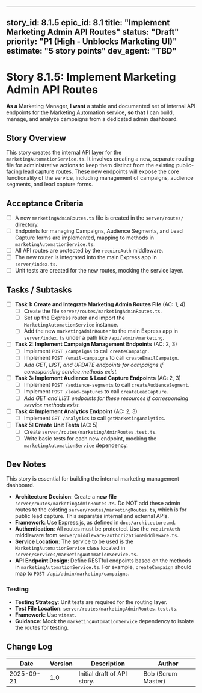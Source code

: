 
---
story_id: 8.1.5
epic_id: 8.1
title: "Implement Marketing Admin API Routes"
status: "Draft"
priority: "P1 (High - Unblocks Marketing UI)"
estimate: "5 story points"
dev_agent: "TBD"
---

# Story 8.1.5: Implement Marketing Admin API Routes

**As a** Marketing Manager,
**I want** a stable and documented set of internal API endpoints for the Marketing Automation service,
**so that** I can build, manage, and analyze campaigns from a dedicated admin dashboard.

## Story Overview

This story creates the internal API layer for the `marketingAutomationService.ts`. It involves creating a new, separate routing file for administrative actions to keep them distinct from the existing public-facing lead capture routes. These new endpoints will expose the core functionality of the service, including management of campaigns, audience segments, and lead capture forms.

## Acceptance Criteria

- [ ] A new `marketingAdminRoutes.ts` file is created in the `server/routes/` directory.
- [ ] Endpoints for managing Campaigns, Audience Segments, and Lead Capture forms are implemented, mapping to methods in `marketingAutomationService.ts`.
- [ ] All API routes are protected by the `requireAuth` middleware.
- [ ] The new router is integrated into the main Express app in `server/index.ts`.
- [ ] Unit tests are created for the new routes, mocking the service layer.

## Tasks / Subtasks

- [ ] **Task 1: Create and Integrate Marketing Admin Routes File** (AC: 1, 4)
    - [ ] Create the file `server/routes/marketingAdminRoutes.ts`.
    - [ ] Set up the Express router and import the `MarketingAutomationService` instance.
    - [ ] Add the new `marketingAdminRouter` to the main Express app in `server/index.ts` under a path like `/api/admin/marketing`.

- [ ] **Task 2: Implement Campaign Management Endpoints** (AC: 2, 3)
    - [ ] Implement `POST /campaigns` to call `createCampaign`.
    - [ ] Implement `POST /email-campaigns` to call `createEmailCampaign`.
    - [ ] *Add GET, LIST, and UPDATE endpoints for campaigns if corresponding service methods exist.*

- [ ] **Task 3: Implement Audience & Lead Capture Endpoints** (AC: 2, 3)
    - [ ] Implement `POST /audience-segments` to call `createAudienceSegment`.
    - [ ] Implement `POST /lead-captures` to call `createLeadCapture`.
    - [ ] *Add GET and LIST endpoints for these resources if corresponding service methods exist.*

- [ ] **Task 4: Implement Analytics Endpoint** (AC: 2, 3)
    - [ ] Implement `GET /analytics` to call `getMarketingAnalytics`.

- [ ] **Task 5: Create Unit Tests** (AC: 5)
    - [ ] Create `server/routes/marketingAdminRoutes.test.ts`.
    - [ ] Write basic tests for each new endpoint, mocking the `marketingAutomationService` dependency.

## Dev Notes

This story is essential for building the internal marketing management dashboard.

-   **Architecture Decision**: Create a **new file** `server/routes/marketingAdminRoutes.ts`. Do NOT add these admin routes to the existing `server/routes/marketingRoutes.ts`, which is for public lead capture. This separates internal and external APIs.
-   **Framework**: Use Express.js, as defined in `docs/architecture.md`.
-   **Authentication**: All routes must be protected. Use the `requireAuth` middleware from `server/middleware/authorizationMiddleware.ts`.
-   **Service Location**: The service to be used is the `MarketingAutomationService` class located in `server/services/marketingAutomationService.ts`.
-   **API Endpoint Design**: Define RESTful endpoints based on the methods in `marketingAutomationService.ts`. For example, `createCampaign` should map to `POST /api/admin/marketing/campaigns`.

### Testing
-   **Testing Strategy**: Unit tests are required for the routing layer.
-   **Test File Location**: `server/routes/marketingAdminRoutes.test.ts`.
-   **Framework**: Use `vitest`.
-   **Guidance**: Mock the `marketingAutomationService` dependency to isolate the routes for testing.

## Change Log

| Date       | Version | Description                 | Author       |
|------------|---------|-----------------------------|--------------|
| 2025-09-21 | 1.0     | Initial draft of API story. | Bob (Scrum Master) |
